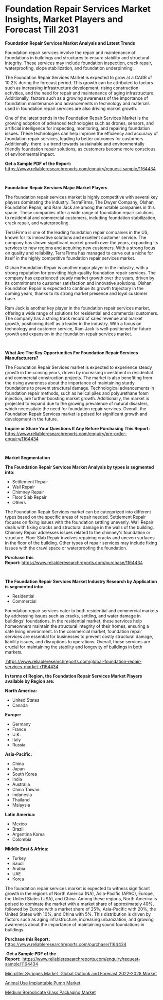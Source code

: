 <p><h1>Foundation Repair Services Market Insights, Market Players and Forecast Till 2031</h1></p><p><strong>Foundation Repair Services Market Analysis and Latest Trends</strong></p>
<p><p>Foundation repair services involve the repair and maintenance of foundations in buildings and structures to ensure stability and structural integrity. These services may include foundation inspection, crack repair, waterproofing, slope stabilization, and foundation underpinning.</p><p>The Foundation Repair Services Market is expected to grow at a CAGR of 10.2% during the forecast period. This growth can be attributed to factors such as increasing infrastructure development, rising construction activities, and the need for repair and maintenance of aging infrastructure. Additionally, factors such as a growing awareness of the importance of foundation maintenance and advancements in technology and materials used in foundation repair services are also driving market growth.</p><p>One of the latest trends in the Foundation Repair Services Market is the growing adoption of advanced technologies such as drones, sensors, and artificial intelligence for inspecting, monitoring, and repairing foundation issues. These technologies can help improve the efficiency and accuracy of foundation repair services, leading to better outcomes for customers. Additionally, there is a trend towards sustainable and environmentally friendly foundation repair solutions, as customers become more conscious of environmental impact.</p></p>
<p><strong>Get a Sample PDF of the Report:&nbsp;</strong> <a href="https://www.reliableresearchreports.com/enquiry/request-sample/1164434">https://www.reliableresearchreports.com/enquiry/request-sample/1164434</a></p>
<p>&nbsp;</p>
<p><strong>Foundation Repair Services Major Market Players</strong></p>
<p><p>The foundation repair services market is highly competitive with several key players dominating the industry. TerraFirma, The Dwyer Company, Olshan Foundation Repair, and Ram Jack are among the notable companies in this space. These companies offer a wide range of foundation repair solutions to residential and commercial customers, including foundation stabilization, crack repair, and waterproofing.</p><p>TerraFirma is one of the leading foundation repair companies in the US, known for its innovative solutions and excellent customer service. The company has shown significant market growth over the years, expanding its services to new regions and acquiring new customers. With a strong focus on quality and reliability, TerraFirma has managed to carve out a niche for itself in the highly competitive foundation repair services market.</p><p>Olshan Foundation Repair is another major player in the industry, with a strong reputation for providing high-quality foundation repair services. The company has experienced steady market growth over the years, driven by its commitment to customer satisfaction and innovative solutions. Olshan Foundation Repair is expected to continue its growth trajectory in the coming years, thanks to its strong market presence and loyal customer base.</p><p>Ram Jack is another key player in the foundation repair services market, offering a wide range of solutions for residential and commercial customers. The company has a strong track record of sales revenue and market growth, positioning itself as a leader in the industry. With a focus on technology and customer service, Ram Jack is well-positioned for future growth and expansion in the foundation repair services market.</p></p>
<p>&nbsp;</p>
<p><strong>What Are The Key Opportunities For Foundation Repair Services Manufacturers?</strong></p>
<p><p>The Foundation Repair Services market is expected to experience steady growth in the coming years, driven by increasing investment in residential and commercial construction projects. The market is also benefiting from the rising awareness about the importance of maintaining sturdy foundations to prevent structural damage. Technological advancements in foundation repair methods, such as helical piles and polyurethane foam injection, are further boosting market growth. Additionally, the market is projected to expand due to the growing prevalence of natural disasters, which necessitate the need for foundation repair services. Overall, the Foundation Repair Services market is poised for significant growth and development in the future.</p></p>
<p><strong>Inquire or Share Your Questions If Any Before Purchasing This Report:</strong> <a href="https://www.reliableresearchreports.com/enquiry/pre-order-enquiry/1164434">https://www.reliableresearchreports.com/enquiry/pre-order-enquiry/1164434</a></p>
<p>&nbsp;</p>
<p><strong>Market Segmentation</strong></p>
<p><strong>The Foundation Repair Services Market Analysis by types is segmented into:</strong></p>
<p><ul><li>Settlement Repair</li><li>Wall Repair</li><li>Chimney Repair</li><li>Floor Slab Repair</li><li>Others</li></ul></p>
<p><p>The Foundation Repair Services market can be categorized into different types based on the specific areas of repair needed. Settlement Repair focuses on fixing issues with the foundation settling unevenly. Wall Repair deals with fixing cracks and structural damage in the walls of the building. Chimney Repair addresses issues related to the chimney's foundation or structure. Floor Slab Repair involves repairing cracks and uneven surfaces in the floor of the building. Other types of repair services may include fixing issues with the crawl space or waterproofing the foundation.</p></p>
<p><strong>Purchase this Report:&nbsp;</strong><a href="https://www.reliableresearchreports.com/purchase/1164434">https://www.reliableresearchreports.com/purchase/1164434</a></p>
<p>&nbsp;</p>
<p><strong>The Foundation Repair Services Market Industry Research by Application is segmented into:</strong></p>
<p><ul><li>Residential</li><li>Commercial</li></ul></p>
<p><p>Foundation repair services cater to both residential and commercial markets by addressing issues such as cracks, settling, and water damage in buildings' foundations. In the residential market, these services help homeowners maintain the structural integrity of their homes, ensuring a safe living environment. In the commercial market, foundation repair services are essential for businesses to prevent costly structural damage, liability issues, and disruptions to operations. Overall, these services are crucial for maintaining the stability and longevity of buildings in both markets.</p></p>
<p><a href="https://www.reliableresearchreports.com/global-foundation-repair-services-market-r1164434">&nbsp;https://www.reliableresearchreports.com/global-foundation-repair-services-market-r1164434</a></p>
<p><strong>In terms of Region, the Foundation Repair Services Market Players available by Region are:</strong></p>
<p>
    <p> <strong> North America: </strong>
        <ul>
            <li>United States</li>
            <li>Canada</li>
        </ul>
        </p> 
    <p> <strong> Europe: </strong>
        <ul>
            <li>Germany</li>
            <li>France</li>
            <li>U.K.</li>
            <li>Italy</li>
            <li>Russia</li>
        </ul>
        </p> 
    <p> <strong> Asia-Pacific: </strong>
        <ul>
            <li>China</li>
            <li>Japan</li>
            <li>South Korea</li>
            <li>India</li>
            <li>Australia</li>
            <li>China Taiwan</li>
            <li>Indonesia</li>
            <li>Thailand</li>
            <li>Malaysia</li>
        </ul>
        </p> 
    <p> <strong> Latin America: </strong>
        <ul>
            <li>Mexico</li>
            <li>Brazil</li>
            <li>Argentina Korea</li>
            <li>Colombia</li>
        </ul>
        </p> 
    <p> <strong> Middle East & Africa: </strong>
        <ul>
            <li>Turkey</li>
            <li>Saudi</li>
            <li>Arabia</li>
            <li>UAE</li>
            <li>Korea</li>
        </ul>
    </p>
    </p>
<p><p>The foundation repair services market is expected to witness significant growth in the regions of North America (NA), Asia-Pacific (APAC), Europe, the United States (USA), and China. Among these regions, North America is poised to dominate the market with a market share of approximately 40%, followed by Europe with a market share of 25%, Asia-Pacific with 20%, the United States with 10%, and China with 5%. This distribution is driven by factors such as aging infrastructure, increasing urbanization, and growing awareness about the importance of maintaining sound foundations in buildings.</p></p>
<p><strong>Purchase this Report: </strong><a href="https://www.reliableresearchreports.com/purchase/1164434">https://www.reliableresearchreports.com/purchase/1164434</a></p>
<p>&nbsp;<strong>Get a Sample PDF of the Report:&nbsp;&nbsp;</strong><a href="https://www.reliableresearchreports.com/enquiry/request-sample/1164434">https://www.reliableresearchreports.com/enquiry/request-sample/1164434</a></p>
<p><strong></strong></p>
<p><p><a href="https://www.linkedin.com/pulse/microliter-syringes-market-global-outlook-forecast-cuxec">Microliter Syringes Market, Global Outlook and Forecast 2022-2028 Market</a></p><p><a href="https://view.publitas.com/reportprime-1/animal-use-implantable-pump-market-analysis-its-cagr-market-segmentation-and-global-industry-overview/">Animal Use Implantable Pump Market</a></p><p><a href="https://view.publitas.com/reportprime-1/analyzing-medium-borosilicate-glass-packaging-market-global-industry-perspective-and-forecast-2024-to-2031/">Medium Borosilicate Glass Packaging Market</a></p></p>